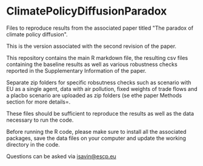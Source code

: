 # ClimatePolicyDiffusionParadox
Files to reproduce results from the associated paper titled "The paradox of climate policy diffusion".

This is the version associated with the second revision of the paper.

This repository contains the main R markdown file, the resulting csv files containing the baseline results as well as various robustness checks reported in the Supplementary Information of the paper.

Separate zip folders for specific robsutness checks such as scenario with EU as a single agent, data with air pollution, fixed weights of trade flows and a placbo scenario are uploaded as zip folders (se ethe paper Methods section for more details=.

These files should be sufficient to reproduce the results as well as the data necessary to run the code.

Before running the R code, please make sure to install all the associated packages, save the data files on your computer and update the working directory in the code.

Questions can be asked via isavin@escp.eu
